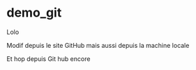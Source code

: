 # demo_git

Lolo

Modif depuis le site GitHub
mais aussi depuis la machine locale

Et hop depuis Git hub encore
